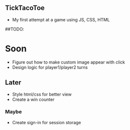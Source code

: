## TickTacoToe

* My first attempt at a game using JS, CSS, HTML

##TODO:

# Soon

* Figure out how to make custom image appear with click
* Design logic for player1/player2 turns

## Later

* Style html/css for better view
* Create a win counter

### Maybe

* Create sign-in for session storage

